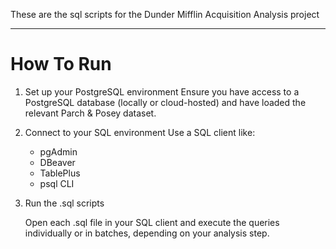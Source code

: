 These are the sql scripts for the Dunder Mifflin Acquisition Analysis project

---
# How To Run

1. Set up your PostgreSQL environment
Ensure you have access to a PostgreSQL database (locally or cloud-hosted) and have loaded the relevant Parch & Posey dataset.

2. Connect to your SQL environment
Use a SQL client like:
    - pgAdmin
    - DBeaver
    - TablePlus
    - psql CLI

3. Run the .sql scripts

   Open each .sql file in your SQL client and execute the queries individually or in batches, depending on your analysis step.
